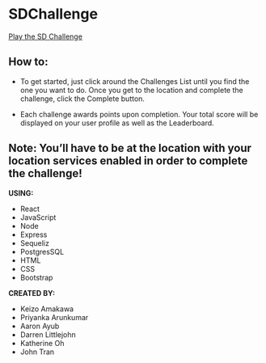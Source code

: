 # SDChallenge

[Play the SD Challenge](https://sdchallenge.herokuapp.com)
## How to:
* To get started, just click around the Challenges List until you find the one you want to do. Once you get to the location and complete the challenge, click the Complete button.

* Each challenge awards points upon completion. Your total score will be displayed on your user profile as well as the Leaderboard.

Note: You’ll have to be at the location with your location services enabled in order to complete the challenge!
---
**USING:**
* React 
* JavaScript 
* Node 
* Express 
* Sequeliz 
* PostgresSQL 
* HTML
* CSS 
* Bootstrap

**CREATED BY:**
* Keizo Amakawa
* Priyanka Arunkumar
* Aaron Ayub
* Darren Littlejohn
* Katherine Oh
* John Tran


